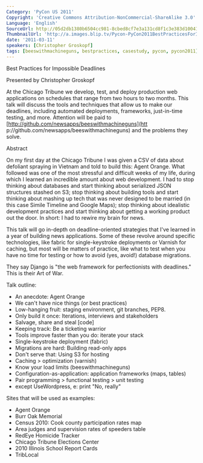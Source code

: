 ```yaml
---
Category: 'PyCon US 2011'
Copyright: 'Creative Commons Attribution-NonCommercial-ShareAlike 3.0'
Language: 'English'
SourceUrl: http://05d2db1380b6504cc981-8cbed8cf7e3a131cd8f1c3e383d10041.r93.cf2.rackcdn.com/pycon-us-2011/391_best-practices-for-impossible-deadlines.mp4
ThumbnailUrl: 'http://a.images.blip.tv/Pycon-PyCon2011BestPracticesForImpossibleDeadlines540-981.jpg'
date: '2011-03-11'
speakers: [Christopher Groskopf]
tags: [beeswithmachineguns, bestpractices, casestudy, pycon, pycon2011]
---
```

Best Practices for Impossible Deadlines

Presented by Christopher Groskopf

At the Chicago Tribune we develop, test, and deploy production web
applications on schedules that range from two hours to two months. This talk
will discuss the tools and techniques that allow us to make our deadlines,
including automated deployments, frameworks, just-in-time testing, and more.
Attention will be paid to [http://github.com/newsapps/beeswithmachineguns](htt
p://github.com/newsapps/beeswithmachineguns) and the problems they solve.

Abstract

On my first day at the Chicago Tribune I was given a CSV of data about
defoliant spraying in Vietnam and told to build this: Agent Orange. What
followed was one of the most stressful and difficult weeks of my life, during
which I learned an incredible amount about web development. I had to stop
thinking about databases and start thinking about serialized JSON structures
stashed on S3; stop thinking about building tools and start thinking about
mashing up tech that was never designed to be married (in this case Simile
Timeline and Google Maps); stop thinking about idealistic development
practices and start thinking about getting a working product out the door. In
short: I had to rewire my brain for news.

This talk will go in-depth on deadline-oriented strategies that I've learned
in a year of building news applications. Some of these revolve around specific
technologies, like fabric for single-keystroke deployments or Varnish for
caching, but most will be matters of practice, like what to test when you have
no time for testing or how to avoid (yes, avoid!) database migrations.

They say Django is "the web framework for perfectionists with deadlines." This
is their Art of War.

Talk outline:

  * An anecdote: Agent Orange 
  * We can't have nice things (or best practices) 
  * Low-hanging fruit: staging environment, git branches, PEP8. 
  * Only build it once: Iterations, interviews and stakeholders 
  * Salvage, share and steal [code] 
  * Keeping track: Be a ticketing warrior 
  * Tools improve faster than you do: iterate your stack 
  * Single-keystroke deployment (fabric) 
  * Migrations are hard: Building read-only apps 
  * Don't serve that: Using S3 for hosting 
  * Caching > optimization (varnish) 
  * Know your load limits (beeswithmachineguns) 
  * Configuration-as-application: application frameworks (maps, tables) 
  * Pair programming > functional testing > unit testing 
  * except UseWordpress, e: print "No, really" 

Sites that will be used as examples:

  * Agent Orange 
  * Burr Oak Memorial 
  * Census 2010: Cook county participation rates map 
  * Area judges and supervision rates of speeders table 
  * RedEye Homicide Tracker 
  * Chicago Tribune Elections Center 
  * 2010 Illinois School Report Cards 
  * TribLocal 

